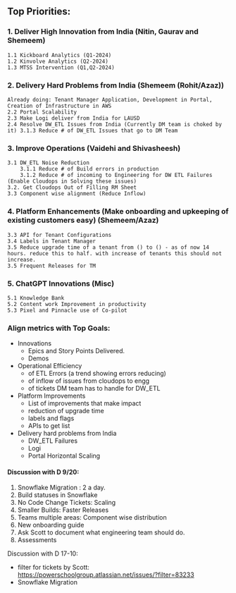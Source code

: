 ## Top Priorities: 
### 1. Deliver High Innovation from India (Nitin, Gaurav and Shemeem) 
    1.1 Kickboard Analytics (Q1-2024)  
    1.2 Kinvolve Analytics (Q2-2024) 
    1.3 MTSS Intervention (Q1,Q2-2024) 
    
### 2. Delivery Hard Problems from India (Shemeem (Rohit/Azaz)) 
    Already doing: Tenant Manager Application, Development in Portal, Creation of Infrastructure in AWS
    2.2 Portal Scalability 
    2.3 Make Logi deliver from India for LAUSD 
    2.4 Resolve DW_ETL Issues from India (Currently DM team is choked by it) 3.1.3 Reduce # of DW_ETL Issues that go to DM Team 

### 3. Improve Operations (Vaidehi and Shivasheesh) 
    3.1 DW_ETL Noise Reduction
        3.1.1 Reduce # of Build errors in production 
        3.1.2 Reduce # of incoming to Engineering for DW ETL Failures (Enable Cloudops in Solving these issues)         
    3.2. Get Cloudops Out of Filling RM Sheet
    3.3 Component wise alignment (Reduce Inflow) 

### 4. Platform Enhancements (Make onboarding and upkeeping of existing customers easy) (Shemeem/Azaz) 
    3.3 API for Tenant Configurations 
    3.4 Labels in Tenant Manager 
    3.5 Reduce upgrade time of a tenant from () to () - as of now 14 hours. reduce this to half. with increase of tenants this should not increase. 
    3.5 Frequent Releases for TM 

### 5. ChatGPT Innovations (Misc) 
    5.1 Knowledge Bank 
    5.2 Content work Improvement in productivity 
    5.3 Pixel and Pinnacle use of Co-pilot 

### Align metrics with Top Goals: 
- Innovations
   - Epics and Story Points Delivered.
   - Demos
- Operational Efficiency
   - of ETL Errors (a trend showing errors reducing)
   - of inflow of issues from cloudops to engg
   - of tickets DM team has to handle for DW_ETL 
- Platform Improvements
   - List of improvements that make impact
   - reduction of upgrade time
   - labels and flags
   - APIs to get list
- Delivery hard problems from India
   - DW_ETL Failures
   - Logi
   - Portal Horizontal Scaling 





#### Discussion with D 9/20:
1. Snowflake Migration : 2 a day. 
2. Build statuses in Snowflake 
3. No Code Change Tickets: Scaling 
4. Smaller Builds: Faster Releases 
5. Teams multiple areas: Component wise distribution 
6. New onboarding guide 
7. Ask Scott to document what engineering team should do.
8. Assessments 

Discussion with D 17-10:
- filter for tickets by Scott: https://powerschoolgroup.atlassian.net/issues/?filter=83233
- Snowflake Migration
